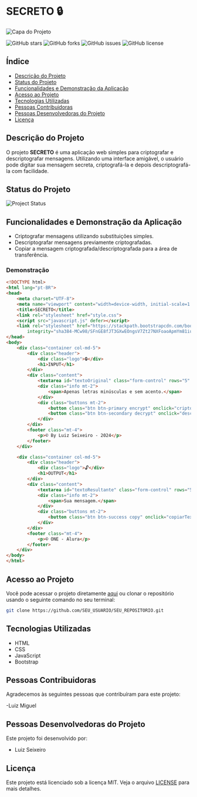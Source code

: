 # SECRETO 🔒

![Capa do Projeto](https://via.placeholder.com/800x400.png?text=Imagem+de+Capa+do+Projeto)

![GitHub stars](https://img.shields.io/github/stars/SEU_USUARIO/SEU_REPOSITORIO)
![GitHub forks](https://img.shields.io/github/forks/SEU_USUARIO/SEU_REPOSITORIO)
![GitHub issues](https://img.shields.io/github/issues/SEU_USUARIO/SEU_REPOSITORIO)
![GitHub license](https://img.shields.io/github/license/SEU_USUARIO/SEU_REPOSITORIO)

## Índice
- [Descrição do Projeto](#descrição-do-projeto)
- [Status do Projeto](#status-do-projeto)
- [Funcionalidades e Demonstração da Aplicação](#funcionalidades-e-demonstração-da-aplicação)
- [Acesso ao Projeto](#acesso-ao-projeto)
- [Tecnologias Utilizadas](#tecnologias-utilizadas)
- [Pessoas Contribuidoras](#pessoas-contribuidoras)
- [Pessoas Desenvolvedoras do Projeto](#pessoas-desenvolvedoras-do-projeto)
- [Licença](#licença)

## Descrição do Projeto
O projeto **SECRETO** é uma aplicação web simples para criptografar e descriptografar mensagens. Utilizando uma interface amigável, o usuário pode digitar sua mensagem secreta, criptografá-la e depois descriptografá-la com facilidade.

## Status do Projeto
![Project Status](https://img.shields.io/badge/status-em%20desenvolvimento-yellow)

## Funcionalidades e Demonstração da Aplicação
- Criptografar mensagens utilizando substituições simples.
- Descriptografar mensagens previamente criptografadas.
- Copiar a mensagem criptografada/descriptografada para a área de transferência.

### Demonstração
```html
<!DOCTYPE html>
<html lang="pt-BR">
<head>
    <meta charset="UTF-8">
    <meta name="viewport" content="width=device-width, initial-scale=1.0">
    <title>SECRETO</title>
    <link rel="stylesheet" href="style.css">
    <script src="javascript.js" defer></script>
    <link rel="stylesheet" href="https://stackpath.bootstrapcdn.com/bootstrap/4.1.3/css/bootstrap.min.css"
        integrity="sha384-MCw98/SFnGE8fJT3GXwEOngsV7Zt27NXFoaoApmYm81iuXoPkFOJwJ8ERdknLPMO" crossorigin="anonymous">
</head>
<body>
    <div class="container col-md-5">
        <div class="header">
            <div class="logo">🔒</div>
            <h1>INPUT</h1>
        </div>
        <div class="content">
            <textarea id="textoOriginal" class="form-control" rows="5" placeholder="Digite sua mensagem secreta"></textarea>
            <div class="info mt-2">
                <span>Apenas letras minúsculas e sem acento.</span>
            </div>
            <div class="buttons mt-2">
                <button class="btn btn-primary encrypt" onclick="criptografar()">Criptografar</button>
                <button class="btn btn-secondary decrypt" onclick="descriptografar()">Descriptografar</button>
            </div>
        </div>
        <footer class="mt-4">
            <p>© By Luiz Seixeiro - 2024</p>
        </footer>
    </div>

    <div class="container col-md-5">
        <div class="header">
            <div class="logo">🔓</div>
            <h1>OUTPUT</h1>
        </div>
        <div class="content">
            <textarea id="textoResultante" class="form-control" rows="5" placeholder="Nenhum texto identificado"></textarea>
            <div class="info mt-2">
                <span>Sua mensagem.</span>
            </div>
            <div class="buttons mt-2">
                <button class="btn btn-success copy" onclick="copiarTexto()">Copiar</button>
            </div>
        </div>
        <footer class="mt-4">
            <p>© ONE - Alura</p>
        </footer>
    </div>
</body>
</html>
```

## Acesso ao Projeto
Você pode acessar o projeto diretamente [aqui](https://github.com/SEU_USUARIO/SEU_REPOSITORIO) ou clonar o repositório usando o seguinte comando no seu terminal:

```bash
git clone https://github.com/SEU_USUARIO/SEU_REPOSITORIO.git
```

## Tecnologias Utilizadas
- HTML
- CSS
- JavaScript
- Bootstrap

## Pessoas Contribuidoras
Agradecemos às seguintes pessoas que contribuíram para este projeto:

-Luiz Miguel

## Pessoas Desenvolvedoras do Projeto
Este projeto foi desenvolvido por:

- Luiz Seixeiro

## Licença
Este projeto está licenciado sob a licença MIT. Veja o arquivo [LICENSE](LICENSE) para mais detalhes.
